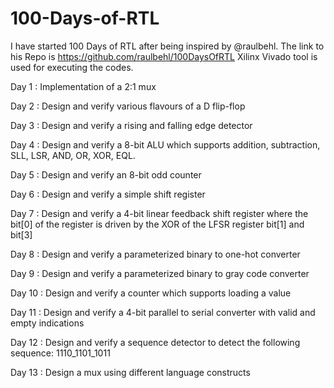 # 100-Days-of-RTL

I have started 100 Days of RTL after being inspired by @raulbehl. The link to his Repo is https://github.com/raulbehl/100DaysOfRTL
Xilinx Vivado tool is used for executing the codes.

Day 1 : Implementation of a 2:1 mux

Day 2 : Design and verify various flavours of a D flip-flop

Day 3 : Design and verify a rising and falling edge detector

Day 4 : Design and verify a 8-bit ALU which supports addition, subtraction, SLL, LSR, AND, OR, XOR, EQL.

Day 5 : Design and verify an 8-bit odd counter

Day 6 : Design and verify a simple shift register

Day 7 : Design and verify a 4-bit linear feedback shift register where the bit[0] of the register is driven by the XOR of the LFSR register bit[1] and bit[3]

Day 8 : Design and verify a parameterized binary to one-hot converter

Day 9 : Design and verify a parameterized binary to gray code converter

Day 10 : Design and verify a counter which supports loading a value

Day 11 : Design and verify a 4-bit parallel to serial converter with valid and empty indications

Day 12 : Design and verify a sequence detector to detect the following sequence: 1110_1101_1011

Day 13 : Design a mux using different language constructs
